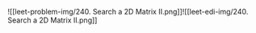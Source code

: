 ![[leet-problem-img/240. Search a 2D Matrix II.png]]![[leet-edi-img/240. Search a 2D Matrix II.png]]